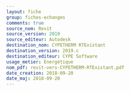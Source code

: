 ```yaml
---
layout: fiche
group: fiches-echanges
comments: true
source_nom: Revit
source_version: 2019
source_editeur: Autodesk
destination_nom: CYPETHERM RTExistant
destination_version: 2019.c
destination_editeur: CYPE Software
usage_metier: Energétique
nom_pdf: revit-vers-CYPETHERM-RTExistant.pdf
date_creation: 2018-09-20
date_maj: 2018-09-20
---
```

